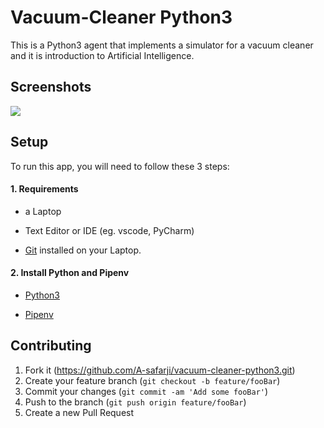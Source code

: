 # Vacuum-Cleaner Python3
This is a Python3 agent that implements a simulator for a vacuum cleaner and it is introduction to Artificial Intelligence.

## Screenshots
![](https://user-images.githubusercontent.com/20365333/127362376-99c4f5a3-e8d2-4043-a138-43cf77f2d5d5.png)


## Setup

To run this app, you will need to follow these 3 steps:

#### 1. Requirements
  - a Laptop

  - Text Editor or IDE (eg. vscode, PyCharm)

  - [Git](https://git-scm.com/book/en/v2/Getting-Started-Installing-Git) installed on your Laptop.


#### 2. Install Python and Pipenv
  - [Python3](https://www.python.org/downloads/)
  

  - [Pipenv](https://pipenv-es.readthedocs.io/es/stable/)


## Contributing

1. Fork it (<https://github.com/A-safarji/vacuum-cleaner-python3.git>) 
2. Create your feature branch (`git checkout -b feature/fooBar`)
3. Commit your changes (`git commit -am 'Add some fooBar'`)
4. Push to the branch (`git push origin feature/fooBar`)
5. Create a new Pull Request
